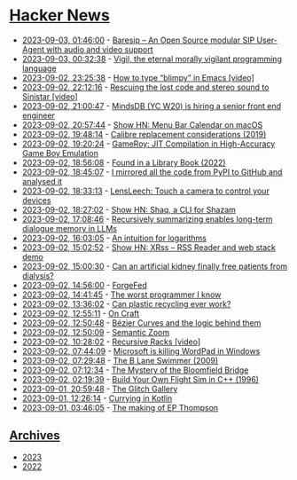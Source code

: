 # [Hacker News](https://kherrick.github.io/hacker-news/)

* [2023-09-03, 01:46:00](https://news.ycombinator.com/item?id=37367013) - [Baresip – An Open Source modular SIP User-Agent with audio and video support](https://github.com/baresip/baresip)
* [2023-09-03, 00:32:38](https://news.ycombinator.com/item?id=37366678) - [Vigil, the eternal morally vigilant programming language](https://github.com/munificent/vigil)
* [2023-09-02, 23:25:38](https://news.ycombinator.com/item?id=37366341) - [How to type “blimpy” in Emacs [video]](https://www.youtube.com/watch?v=2VOnKMJqIL0)
* [2023-09-02, 22:12:16](https://news.ycombinator.com/item?id=37365968) - [Rescuing the lost code and stereo sound to Sinistar [video]](https://www.youtube.com/watch?v=ZRDdKZ7V54I)
* [2023-09-02, 21:00:47](https://news.ycombinator.com/item?id=37365485) - [MindsDB (YC W20) is hiring a senior front end engineer](https://www.ycombinator.com/companies/mindsdb/jobs/wnUfBhO-senior-frontend-engineer)
* [2023-09-02, 20:57:44](https://news.ycombinator.com/item?id=37365468) - [Show HN: Menu Bar Calendar on macOS](https://sindresorhus.com/menu-bar-calendar)
* [2023-09-02, 19:48:14](https://news.ycombinator.com/item?id=37364885) - [Calibre replacement considerations (2019)](https://anarc.at/software/desktop/calibre/)
* [2023-09-02, 19:20:24](https://news.ycombinator.com/item?id=37364624) - [GameRoy: JIT Compilation in High-Accuracy Game Boy Emulation](https://rodrigodd.github.io/2023/09/02/gameroy-jit.html)
* [2023-09-02, 18:56:08](https://news.ycombinator.com/item?id=37364388) - [Found in a Library Book (2022)](https://oaklandlibrary.org/found-in-a-library-book/)
* [2023-09-02, 18:45:07](https://news.ycombinator.com/item?id=37364290) - [I mirrored all the code from PyPI to GitHub and analysed it](https://py-code.org/stats)
* [2023-09-02, 18:33:13](https://news.ycombinator.com/item?id=37364181) - [LensLeech: Touch a camera to control your devices](https://volzo.de/thing/lensleech/)
* [2023-09-02, 18:27:02](https://news.ycombinator.com/item?id=37364124) - [Show HN: Shaq, a CLI for Shazam](https://blog.yossarian.net/2023/07/27/Introducing-shaq-a-CLI-for-shazam)
* [2023-09-02, 17:08:46](https://news.ycombinator.com/item?id=37363362) - [Recursively summarizing enables long-term dialogue memory in LLMs](https://arxiv.org/abs/2308.15022)
* [2023-09-02, 16:03:05](https://news.ycombinator.com/item?id=37362740) - [An intuition for logarithms](https://thasso.xyz/2023/09/02/an-intuition-for-logarithms/)
* [2023-09-02, 15:02:52](https://news.ycombinator.com/item?id=37362151) - [Show HN: XRss – RSS Reader and web stack demo](https://xrss.infogulch.com/)
* [2023-09-02, 15:00:30](https://news.ycombinator.com/item?id=37362132) - [Can an artificial kidney finally free patients from dialysis?](https://www.ucsf.edu/news/2023/08/426056/can-artificial-kidney-finally-free-patients-dialysis)
* [2023-09-02, 14:56:00](https://news.ycombinator.com/item?id=37362088) - [ForgeFed](https://forgefed.org/)
* [2023-09-02, 14:41:45](https://news.ycombinator.com/item?id=37361947) - [The worst programmer I know](https://dannorth.net/2023/09/02/the-worst-programmer/)
* [2023-09-02, 13:36:02](https://news.ycombinator.com/item?id=37361409) - [Can plastic recycling ever work?](https://www.nytimes.com/2023/09/01/headway/plastic-recycling-california-law.html)
* [2023-09-02, 12:55:11](https://news.ycombinator.com/item?id=37361094) - [On Craft](https://www.drcathicks.com/post/on-craft)
* [2023-09-02, 12:50:48](https://news.ycombinator.com/item?id=37361053) - [Bézier Curves and the logic behind them](https://blog.richardekwonye.com/bezier-curves)
* [2023-09-02, 12:50:09](https://news.ycombinator.com/item?id=37361050) - [Semantic Zoom](https://alexanderobenauer.com/labnotes/038/)
* [2023-09-02, 10:28:02](https://news.ycombinator.com/item?id=37360186) - [Recursive Racks [video]](https://www.youtube.com/watch?v=ckrrQTkTqIo)
* [2023-09-02, 07:44:09](https://news.ycombinator.com/item?id=37359310) - [Microsoft is killing WordPad in Windows](https://www.bleepingcomputer.com/news/microsoft/microsoft-is-killing-wordpad-in-windows-after-28-years/)
* [2023-09-02, 07:29:48](https://news.ycombinator.com/item?id=37359250) - [The B Lane Swimmer (2009)](https://holly.witteman.ca/the-b-lane-swimmer/)
* [2023-09-02, 07:12:34](https://news.ycombinator.com/item?id=37359193) - [The Mystery of the Bloomfield Bridge](https://tylervigen.com/the-mystery-of-the-bloomfield-bridge)
* [2023-09-02, 02:19:39](https://news.ycombinator.com/item?id=37358063) - [Build Your Own Flight Sim in C++ (1996)](https://archive.org/details/build-your-own-flight-sim-in-c-dos-game-dev-michael-radtke-chris-lampton)
* [2023-09-01, 20:59:48](https://news.ycombinator.com/item?id=37356119) - [The Glitch Gallery](https://glitchgallery.org/)
* [2023-09-01, 12:26:14](https://news.ycombinator.com/item?id=37349906) - [Currying in Kotlin](https://towardsdev.com/currying-in-kotlin-9be88bcc930d)
* [2023-09-01, 03:46:05](https://news.ycombinator.com/item?id=37346585) - [The making of EP Thompson](https://www.newstatesman.com/culture/history/2023/08/making-ep-thompson)

## [Archives](archives/index.md)

* [2023](archives/2023/index.md)
* [2022](archives/2022/index.md)
